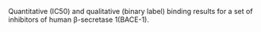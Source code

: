 Quantitative (IC50) and qualitative (binary label) binding results for a set of inhibitors of human β-secretase 1(BACE-1).
